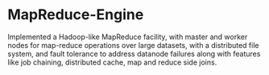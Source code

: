 # MapReduce-Engine
Implemented a Hadoop-like MapReduce facility, with master and worker nodes for map-reduce operations over large datasets, with a distributed file system, and fault tolerance to address datanode failures along with features like job chaining, distributed cache, map and reduce side joins.
